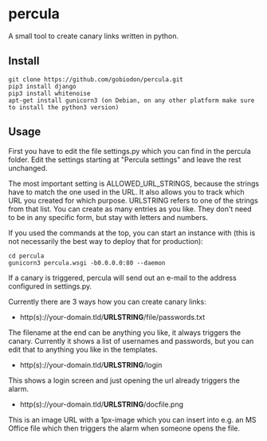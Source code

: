 # percula
A small tool to create canary links written in python. 

## Install
```
git clone https://github.com/gobiodon/percula.git
pip3 install django
pip3 install whitenoise
apt-get install gunicorn3 (on Debian, on any other platform make sure to install the python3 version)
```
## Usage

First you have to edit the file settings.py which you can find in the percula folder. Edit the settings starting at 
"Percula settings" and leave the rest unchanged.

The most important setting is ALLOWED_URL_STRINGS, because the strings have to match the one used in the URL. It
also allows you to track which URL you created for which purpose. URLSTRING refers to one of the strings from that list.
You can create as many entries as you like. They don't need to be in any specific form, but stay with letters and numbers.

If you used the commands at the top, you can start an instance with (this is not necessarily the best way to deploy
that for production):

```
cd percula
gunicorn3 percula.wsgi -b0.0.0.0:80 --daemon
```

If a canary is triggered, percula will send out an e-mail to the address configured in settings.py.

Currently there are 3 ways how you can create canary links:

- http(s)://your-domain.tld/**URLSTRING**/file/passwords.txt

The filename at the end can be anything you like, it always triggers the canary. Currently it shows a list of usernames and passwords, 
but you can edit that to anything you like in the templates.

- http(s)://your-domain.tld/**URLSTRING**/login

This shows a login screen and just opening the url already triggers the alarm.

- http(s)://your-domain.tld/**URLSTRING**/docfile.png

This is an image URL with a 1px-image which you can insert into e.g. an MS Office file which then triggers the
alarm when someone opens the file.


